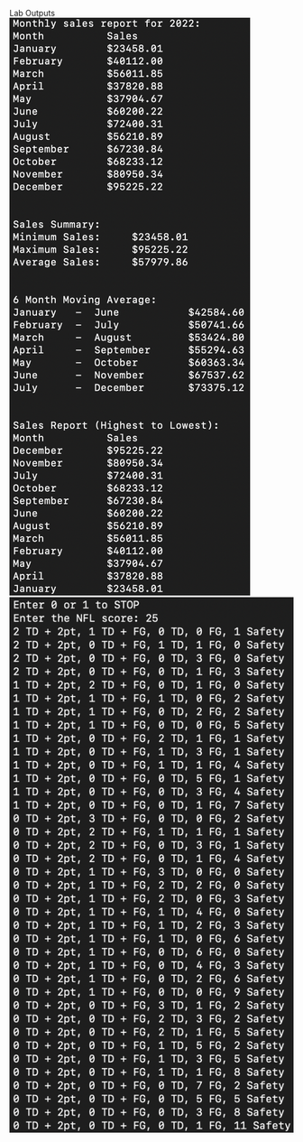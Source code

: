 <h>Lab Outputs</h>
<img src="/Cprogram1/output.png" alt="Output 1" title="Output 1">
<img src="/Cprogram2/output.png" alt="Output 2" title="Output 2">
